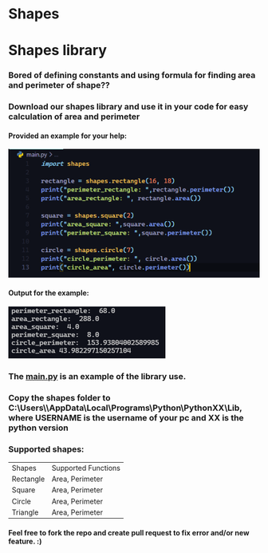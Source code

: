 # Shapes
<html>
<h1> Shapes library</h1>

<h3>Bored of defining constants and using formula for finding area and perimeter of shape??</h3>
<h3>Download our shapes library and use it in your code for easy calculation of area and perimeter</h3>
  <h4> Provided an example for your help: </h4>
  <img src="https://raw.githubusercontent.com/Bikram-ghuku/shapes/main/assets/example.png"></img>
  <h4>Output for the example: </h4>
  <img src="https://raw.githubusercontent.com/Bikram-ghuku/shapes/main/assets/example_output.png"></img>
  <h3>The <a href="https://github.com/Bikram-ghuku/shapes/blob/main/main.py">main.py</a> is an example of the library use.</h3>
  <h3>Copy the shapes folder to C:\Users\<USERNAME>\AppData\Local\Programs\Python\PythonXX\Lib, where USERNAME is the username of your pc and XX is the python version</h3>
  <h3>Supported shapes:</h3>
<table>
	<tr>
		<td><bold>Shapes</bold></td>
		<td><bold>Supported Functions</bold></td>
	</tr>
	<tr>
		<td>Rectangle</td>
		<td>Area, Perimeter</td>
	</tr>
	<tr>
		<td>Square</td>
		<td>Area, Perimeter</td>
	</tr>
	<tr>
		<td>Circle</td>
		<td>Area, Perimeter</td>
	</tr>
	<tr>
		<td>Triangle</td>
		<td>Area, Perimeter</td>
	</tr>
</table>
<h4>Feel free to fork the repo and create pull request to fix error and/or new feature. :)</h4>
</html>
